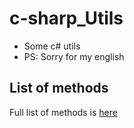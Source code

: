 # c-sharp_Utils
* Some c# utils
* PS: Sorry for my english

## List of methods
Full list of methods is [here](https://github.com/J1rk0s/c-sharp_Utils/wiki)

